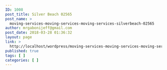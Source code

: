 ```yaml
---
ID: 1008
post_title: Silver Beach 02565
post_name: >
  moving-services-moving-services-moving-services-silverbeach-02565
author: mrgabonijeff@gmail.com
post_date: 2018-03-28 01:36:32
layout: page
link: >
  http://localhost/wordpress/moving-services-moving-services-moving-services-silverbeach-02565/
published: true
tags: [ ]
categories: [ ]
---
```


